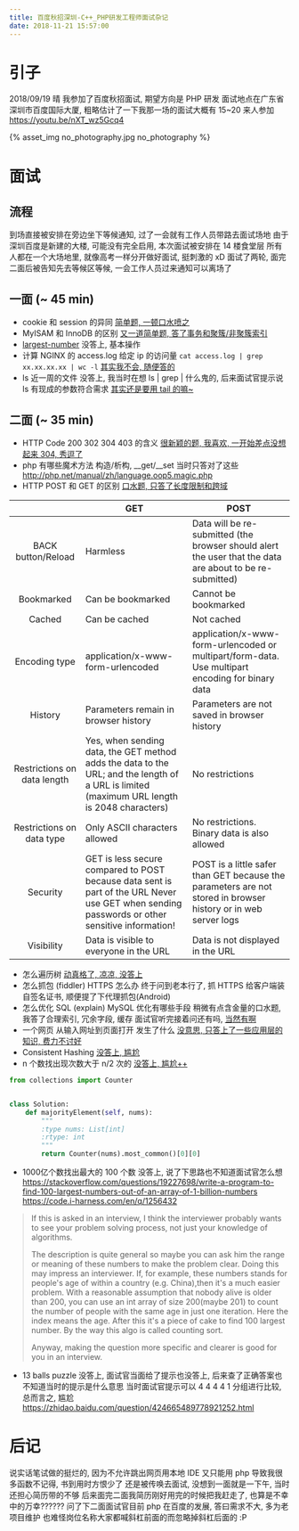 ```yaml
---
title: 百度秋招深圳-C++_PHP研发工程师面试杂记
date: 2018-11-21 15:57:00
---
```

# 引子

2018/09/19 晴 
我参加了百度秋招面试, 期望方向是 PHP 研发
面试地点在广东省深圳市百度国际大厦, 粗略估计了一下我那一场的面试大概有 15~20 来人参加
https://youtu.be/nXT_wz5Gcq4

{% asset_img no_photography.jpg no_photography %}

# 面试

## 流程

到场直接被安排在旁边坐下等候通知, 过了一会就有工作人员带路去面试场地
由于深圳百度是新建的大楼, 可能没有完全启用, 本次面试被安排在 14 楼食堂层
所有人都在一个大场地里, 就像高考一样分开做好面试, 挺刺激的 xD
面试了两轮, 面完二面后被告知先去等候区等候, 一会工作人员过来通知可以离场了

## 一面 (~ 45 min)

 - cookie 和 session 的异同
    [简单题, 一顿口水喷之](https://stackoverflow.com/questions/6339783/what-is-the-difference-between-sessions-and-cookies-in-php)
 - MyISAM 和 InnoDB 的区别
    [又一道简单题, 答了事务和聚簇/非聚簇索引](https://stackoverflow.com/questions/20148/myisam-versus-innodb)
 - [largest-number](https://leetcode.com/problems/largest-number/description/)
    没答上, 基本操作
 - 计算 NGINX 的 access.log 给定 ip 的访问量
    `cat access.log | grep xx.xx.xx.xx | wc -l`
    [其实我不会, 随便答的](https://www.jianshu.com/p/537a0bddda94)
 - ls 近一周的文件
    没答上, 我当时在想 ls | grep | 什么鬼的, 后来面试官提示说 ls 有现成的参数符合需求
    [其实还是要用 tail 的嘛~](https://stackoverflow.com/questions/15691359/how-can-i-list-ls-the-5-last-modified-files-in-a-directory)

## 二面 (~ 35 min)

 - HTTP Code 200 302 304 403 的含义
    [很新颖的题, 我喜欢, 一开始差点没想起来 304, 秀逗了](https://developer.mozilla.org/zh-CN/docs/Web/HTTP/Status)
 - php 有哪些魔术方法
构造/析构, __get/__set 当时只答对了这些
http://php.net/manual/zh/language.oop5.magic.php
 - HTTP POST 和 GET 的区别
    [口水题, 只答了长度限制和跨域](https://www.w3schools.com/tags/ref_httpmethods.asp)

|                             | GET                                                                                                                                           | POST                                                                                                           |
|:---------------------------:|-----------------------------------------------------------------------------------------------------------------------------------------------|----------------------------------------------------------------------------------------------------------------|
| BACK button/Reload          | Harmless                                                                                                                                      | Data will be re-submitted (the browser should alert the user that the data are about to be re-submitted)       |
| Bookmarked                  | Can be bookmarked                                                                                                                             | Cannot be bookmarked                                                                                           |
| Cached                      | Can be cached                                                                                                                                 | Not cached                                                                                                     |
| Encoding type               | application/x-www-form-urlencoded                                                                                                             | application/x-www-form-urlencoded or multipart/form-data. Use multipart encoding for binary data               |
| History                     | Parameters remain in browser history                                                                                                          | Parameters are not saved in browser history                                                                    |
| Restrictions on data length | Yes, when sending data, the GET method adds the data to the URL; and the length of a URL is limited (maximum URL length is 2048 characters)   | No restrictions                                                                                                |
| Restrictions on data type   | Only ASCII characters allowed                                                                                                                 | No restrictions. Binary data is also allowed                                                                   |
| Security                    | GET is less secure compared to POST because data sent is part of the URL Never use GET when sending passwords or other sensitive information! | POST is a little safer than GET because the parameters are not stored in browser history or in web server logs |
| Visibility                  | Data is visible to everyone in the URL                                                                                                        | Data is not displayed in the URL                                                                               |

 - 怎么遍历树
    [动真格了, 凉凉, 没答上](https://zh.wikipedia.org/wiki/%E6%A0%91%E7%9A%84%E9%81%8D%E5%8E%86)
 - 怎么抓包 (fiddler) HTTPS 怎么办
    终于问到老本行了, 抓 HTTPS 给客户端装自签名证书, 顺便提了下代理抓包(Android)
 - 怎么优化 SQL (explain) MySQL 优化有哪些手段
    稍微有点含金量的口水题, 我答了合理索引, 冗余字段, 缓存
    面试官听完接着问还有吗, [当然有啊](https://www.xaprb.com/about/)
 - 一个网页 从输入网址到页面打开 发生了什么
    [没意思, 只答上了一些应用层的知识, 费力不讨好](https://github.com/alex/what-happens-when/blob/master/README.rst)
 - Consistent Hashing
[没答上, 尴尬](https://zh.wikipedia.org/wiki/%E4%B8%80%E8%87%B4%E5%93%88%E5%B8%8C)
 - n 个数找出现次数大于 n/2 次的
[没答上, 尴尬++](https://leetcode.com/problems/majority-element/)

```python
from collections import Counter


class Solution:
    def majorityElement(self, nums):
        """
        :type nums: List[int]
        :rtype: int
        """
        return Counter(nums).most_common()[0][0]

```

 - 1000亿个数找出最大的 100 个数
没答上, 说了下思路也不知道面试官怎么想
https://stackoverflow.com/questions/19227698/write-a-program-to-find-100-largest-numbers-out-of-an-array-of-1-billion-numbers
https://code.i-harness.com/en/q/1256432
> If this is asked in an interview, I think the interviewer probably
> wants to see your problem solving process, not just your knowledge of
> algorithms.
> 
> The description is quite general so maybe you can ask him the range or
> meaning of these numbers to make the problem clear. Doing this may
> impress an interviewer. If, for example, these numbers stands for
> people's age of within a country (e.g. China),then it's a much easier
> problem. With a reasonable assumption that nobody alive is older than
> 200, you can use an int array of size 200(maybe 201) to count the
> number of people with the same age in just one iteration. Here the
> index means the age. After this it's a piece of cake to find 100
> largest number. By the way this algo is called counting sort.
> 
> Anyway, making the question more specific and clearer is good for you
> in an interview.
 - 13 balls puzzle
没答上, 面试官当面给了提示也没答上, 后来查了正确答案也不知道当时的提示是什么意思
当时面试官提示可以 4 4 4 4 1 分组进行比较, 总而言之, 尴尬
https://zhidao.baidu.com/question/424665489778921252.html

# 后记

说实话笔试做的挺烂的, 因为不允许跳出网页用本地 IDE
又只能用 php 导致我很多函数不记得, 书到用时方恨少了
还是被传唤去面试, 没想到一面就是一下午, 当时还担心简历带的不够
后来面完二面我简历刚好用完的时候把我赶走了, 也算是不幸中的万幸??????
问了下二面面试官目前 php 在百度的发展, 答曰需求不大, 多为老项目维护
也难怪岗位名称大家都喊斜杠前面的而忽略掉斜杠后面的 :P
